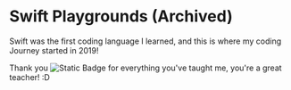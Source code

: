 # Swift Playgrounds (Archived)

Swift was the first coding language I learned, and this is where my coding Journey started in 2019!

Thank you ![Static Badge](https://img.shields.io/badge/GitHub-hdcola-white?logo=Github&link=https%3A%2F%2Fdmoj.ca%2Fuser%2Fntc)
 for everything you've taught me, you're a great teacher! :D